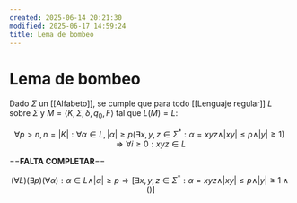 ```yaml
---
created: 2025-06-14 20:21:30
modified: 2025-06-17 14:59:24
title: Lema de bombeo
---
```


# Lema de bombeo

Dado $\Sigma$ un [[Alfabeto]], se cumple que para todo [[Lenguaje regular]] $L$ sobre $\Sigma$ y $M = \left< K, \Sigma, \delta, q_0, F \right>$ tal que $L \left( M \right) = L$:

$$
\forall p > n, n = \vert K \vert: \forall \alpha \in L, \vert \alpha \vert \geq p \left( \exists x, y, z \in \Sigma^*: \alpha = xyz \land \vert xy \vert \leq p \land \vert y \vert \geq 1 \right)
\Rightarrow
\forall i \geq 0: xyz \in L
$$

==**FALTA COMPLETAR**==


$$
\left( \forall L \right) \left( \exists p \right) \left( \forall \alpha \right): \alpha \in L \land \vert \alpha \vert \geq p \Rightarrow \left[ \exists x, y, z \in \Sigma^*: \alpha = xyz \land \vert xy \vert \leq p \land \vert y \vert \geq 1 \land \left() \right]
$$
